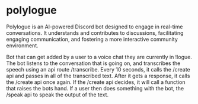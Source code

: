 # polylogue

Polylogue is an AI-powered Discord bot designed to engage in real-time conversations. It understands and contributes to discussions, facilitating engaging communication, and fostering a more interactive community environment.

Bot that can get added by a user to a voice chat they are currently in !logue. The bot listens to the conversation that is going on, and transcribes the speech using an api route /transcribe. Every 10 seconds, it calls the /create api and passes in all of the transcribed text. After it gets a response, it calls the /create api once again. If the /create api decides, it will call a function that raises the bots hand. If a user then does something with the bot, the /speak api to speak the output of the text.
